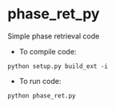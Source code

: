 # phase_ret_py
Simple phase retrieval code

* To compile code:

`python setup.py build_ext -i`

* To run code:

`python phase_ret.py  `
